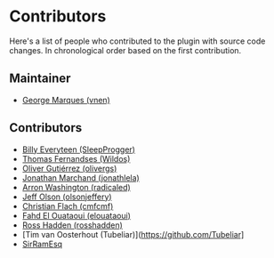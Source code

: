 # Contributors

Here's a list of people who contributed to the plugin with source code changes.
In chronological order based on the first contribution.

## Maintainer

- [George Marques (vnen)](https://github.com/vnen)

## Contributors

- [Billy Everyteen (SleepProgger)](https://github.com/SleepProgger)
- [Thomas Fernandses (Wildos)](https://github.com/Wildos)
- [Oliver Gutiérrez (olivergs)](https://github.com/olivergs)
- [Jonathan Marchand (jonathlela)](https://github.com/jonathlela)
- [Arron Washington (radicaled)](https://github.com/radicaled)
- [Jeff Olson (olsonjeffery)](https://github.com/olsonjeffery)
- [Christian Flach (cmfcmf)](https://github.com/cmfcmf)
- [Fahd El Ouataoui (elouataoui)](https://github.com/elouataoui)
- [Ross Hadden (rosshadden)](https://github.com/rosshadden)
- [Tim van Oosterhout (Tubeliar)](https://github.com/Tubeliar]
- [SirRamEsq](https://github.com/SirRamEsq)
